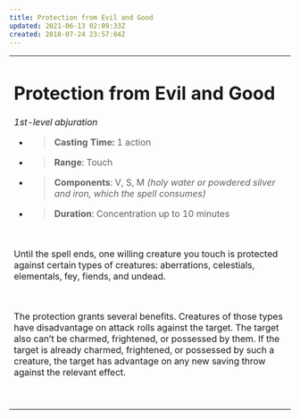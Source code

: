 ```yaml
---
title: Protection from Evil and Good
updated: 2021-06-13 02:09:33Z
created: 2018-07-24 23:57:04Z
---
```


<table><tbody><tr class="odd"><td><h1 id="protection-from-evil-and-good"><strong>Protection from Evil and Good</strong></h1><p><em>1st-level abjuration</em></p><ul><li><blockquote><p><strong>Casting Time:</strong> 1 action</p></blockquote></li><li><blockquote><p><strong>Range</strong>: Touch</p></blockquote></li><li><blockquote><p><strong>Components</strong>: V, S, M <em>(holy water or powdered silver and iron, which the spell consumes)</em></p></blockquote></li><li><blockquote><p><strong>Duration</strong>: Concentration up to 10 minutes</p></blockquote></li></ul><p> </p><p>Until the spell ends, one willing creature you touch is protected against certain types of creatures: aberrations, celestials, elementals, fey, fiends, and undead.</p><p> </p><p>The protection grants several benefits. Creatures of those types have disadvantage on attack rolls against the target. The target also can’t be charmed, frightened, or possessed by them. If the target is already charmed, frightened, or possessed by such a creature, the target has advantage on any new saving throw against the relevant effect.</p><p> </p></td></tr></tbody></table>